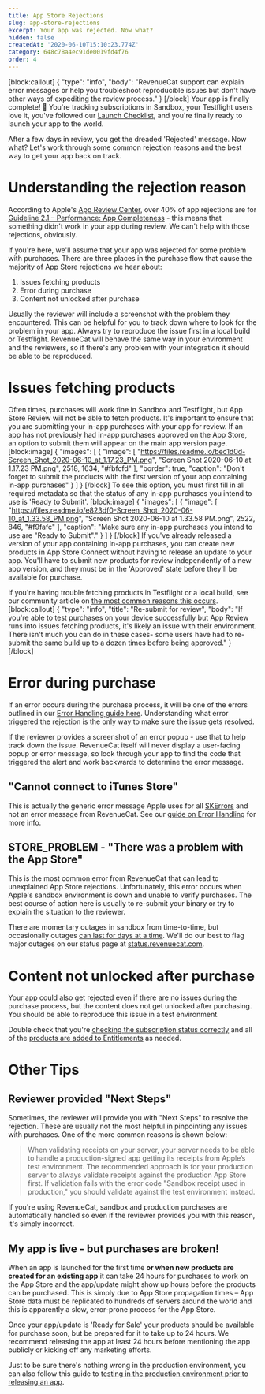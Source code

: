 ```yaml
---
title: App Store Rejections
slug: app-store-rejections
excerpt: Your app was rejected. Now what?
hidden: false
createdAt: '2020-06-10T15:10:23.774Z'
category: 648c78a4ec91de0019fd4f76
order: 4
---
```

[block:callout]
{
  "type": "info",
  "body": "RevenueCat support can explain error messages or help you troubleshoot reproducible issues but don't have other ways of expediting the review process."
}
[/block]
Your app is finally complete! 🎉 You're tracking subscriptions in Sandbox, your Testflight users love it, you've followed our [Launch Checklist](https://docs.revenuecat.com/docs/launch-checklist), and you're finally ready to launch your app to the world.

After a few days in review, you get the dreaded 'Rejected' message. Now what? Let's work through some common rejection reasons and the best way to get your app back on track.

# Understanding the rejection reason

According to Apple's [App Review Center](https://developer.apple.com/app-store/review/), over 40% of app rejections are for [Guideline 2.1 – Performance: App Completeness](https://developer.apple.com/app-store/review/guidelines/#app-completeness) - this means that something didn't work in your app during review. We can't help with those rejections, obviously.

If you're here, we'll assume that your app was rejected for some problem with purchases. There are three places in the purchase flow that cause the majority of App Store rejections we hear about:

1. Issues fetching products
2. Error during purchase
3. Content not unlocked after purchase

Usually the reviewer will include a screenshot with the problem they encountered. This can be helpful for you to track down where to look for the problem in your app. Always try to reproduce the issue first in a local build or Testflight. RevenueCat will behave the same way in your environment and the reviewers, so if there's any problem with your integration it should be able to be reproduced.

# Issues fetching products

Often times, purchases will work fine in Sandbox and Testflight, but App Store Review will not be able to fetch products. It's important to ensure that you are submitting your in-app purchases with your app for review. If an app has not previously had in-app purchases approved on the App Store, an option to submit them will appear on the main app version page.
[block:image]
{
  "images": [
    {
      "image": [
        "https://files.readme.io/bec1d0d-Screen_Shot_2020-06-10_at_1.17.23_PM.png",
        "Screen Shot 2020-06-10 at 1.17.23 PM.png",
        2518,
        1634,
        "#fbfcfd"
      ],
      "border": true,
      "caption": "Don't forget to submit the products with the first version of your app containing in-app purchases"
    }
  ]
}
[/block]
To see this option, you must first fill in all required metadata so that the status of any in-app purchases you intend to use is 'Ready to Submit'.
[block:image]
{
  "images": [
    {
      "image": [
        "https://files.readme.io/e823df0-Screen_Shot_2020-06-10_at_1.33.58_PM.png",
        "Screen Shot 2020-06-10 at 1.33.58 PM.png",
        2522,
        846,
        "#f9fafc"
      ],
      "caption": "Make sure any in-app purchases you intend to use are \"Ready to Submit\"."
    }
  ]
}
[/block]
If you've already released a version of your app containing in-app purchases, you can create new products in App Store Connect without having to release an update to your app. You'll have to submit new products for review independently of a new app version, and they must be in the 'Approved' state before they'll be available for purchase.

If you're having trouble fetching products in Testflight or a local build, see our community article on [the most common reasons this occurs](https://community.revenuecat.com/featured-articles-55/app-rejections-86). 
[block:callout]
{
  "type": "info",
  "title": "Re-submit for review",
  "body": "If you're able to test purchases on your device successfully but App Review runs into issues fetching products, it's likely an issue with their environment. There isn't much you can do in these cases- some users have had to re-submit the same build up to a dozen times before being approved."
}
[/block]
# Error during purchase

If an error occurs during the purchase process, it will be one of the errors outlined in our [Error Handling guide here](https://docs.revenuecat.com/docs/errors). Understanding what error triggered the rejection is the only way to make sure the issue gets resolved. 

If the reviewer provides a screenshot of an error popup - use that to help track down the issue. RevenueCat itself will never display a user-facing popup or error message, so look through your app to find the code that triggered the alert and work backwards to determine the error message.

## "Cannot connect to iTunes Store"

This is actually the generic error message Apple uses for all [SKErrors](https://developer.apple.com/documentation/storekit/skerror) and not an error message from RevenueCat. See our [guide on Error Handling](https://docs.revenuecat.com/docs/errors) for more info.

## STORE_PROBLEM - "There was a problem with the App Store"

This is the most common error from RevenueCat that can lead to unexplained App Store rejections. Unfortunately, this error occurs when Apple's sandbox environment is down and unable to verify purchases. The best course of action here is usually to re-submit your binary or try to explain the situation to the reviewer.

There are momentary outages in sandbox from time-to-time, but occasionally outages [can last for days at a time](https://status.revenuecat.com/incidents/6y3tfs3fyxb7). We'll do our best to flag major outages on our status page at [status.revenuecat.com](https://status.revenuecat.com).

# Content not unlocked after purchase

Your app could also get rejected even if there are no issues during the purchase process, but the content does not get unlocked after purchasing. You should be able to reproduce this issue in a test environment.

Double check that you're [checking the subscription status correctly](https://docs.revenuecat.com/docs/purchaserinfo) and all of the [products are added to Entitlements](https://docs.revenuecat.com/docs/entitlements) as needed.

# Other Tips

## Reviewer provided "Next Steps"

Sometimes, the reviewer will provide you with "Next Steps" to resolve the rejection. These are usually not the most helpful in pinpointing any issues with purchases. One of the more common reasons is shown below:

> When validating receipts on your server, your server needs to be able to handle a production-signed app getting its receipts from Apple’s test environment. The recommended approach is for your production server to always validate receipts against the production App Store first. If validation fails with the error code "Sandbox receipt used in production," you should validate against the test environment instead.

If you're using RevenueCat, sandbox and production purchases are automatically handled so even if the reviewer provides you with this reason, it's simply incorrect.

## My app is live - but purchases are broken!

When an app is launched for the first time **or when new products are created for an existing app** it can take 24 hours for purchases to work on the App Store and the app/update might show up hours before the products can be purchased. This is simply due to App Store propagation times – App Store data must be replicated to hundreds of servers around the world and this is apparently a slow, error-prone process for the App Store.

Once your app/update is 'Ready for Sale' your products should be available for purchase soon, but be prepared for it to take up to 24 hours. We recommend releasing the app at least 24 hours before mentioning the app publicly or kicking off any marketing efforts.

Just to be sure there's nothing wrong in the production environment, you can also follow this guide to [testing in the production environment prior to releasing an app](https://www.revenuecat.com/blog/the-ultimate-guide-to-subscription-testing-on-ios#production).